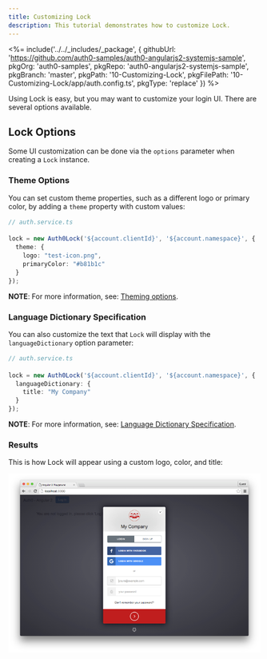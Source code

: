 ```yaml
---
title: Customizing Lock
description: This tutorial demonstrates how to customize Lock.
---
```


<%= include('../../_includes/_package', {
  githubUrl: 'https://github.com/auth0-samples/auth0-angularjs2-systemjs-sample',
  pkgOrg: 'auth0-samples',
  pkgRepo: 'auth0-angularjs2-systemjs-sample',
  pkgBranch: 'master',
  pkgPath: '10-Customizing-Lock',
  pkgFilePath: '10-Customizing-Lock/app/auth.config.ts',
  pkgType: 'replace'
}) %>

Using Lock is easy, but you may want to customize your login UI. There are several options available.

## Lock Options

Some UI customization can be done via the `options` parameter when creating a `Lock` instance.

### Theme Options

You can set custom theme properties, such as a different logo or primary color, by adding a `theme` property with custom values:

```typescript
// auth.service.ts

lock = new Auth0Lock('${account.clientId}', '${account.namespace}', {
  theme: {
    logo: "test-icon.png",
    primaryColor: "#b81b1c"
  }
});
```
**NOTE**: For more information, see: [Theming options](https://github.com/auth0/lock#theming-options).

### Language Dictionary Specification

You can also customize the text that `Lock` will display with the `languageDictionary` option parameter:

```typescript
// auth.service.ts

lock = new Auth0Lock('${account.clientId}', '${account.namespace}', {
  languageDictionary: {
    title: "My Company"
  }
});
```

**NOTE**: For more information, see: [Language Dictionary Specification](https://github.com/auth0/lock#language-dictionary-specification).

### Results

This is how Lock will appear using a custom logo, color, and title:

![Custom lock](/media/articles/angularjs2/widget-custom-logo-color.png)

